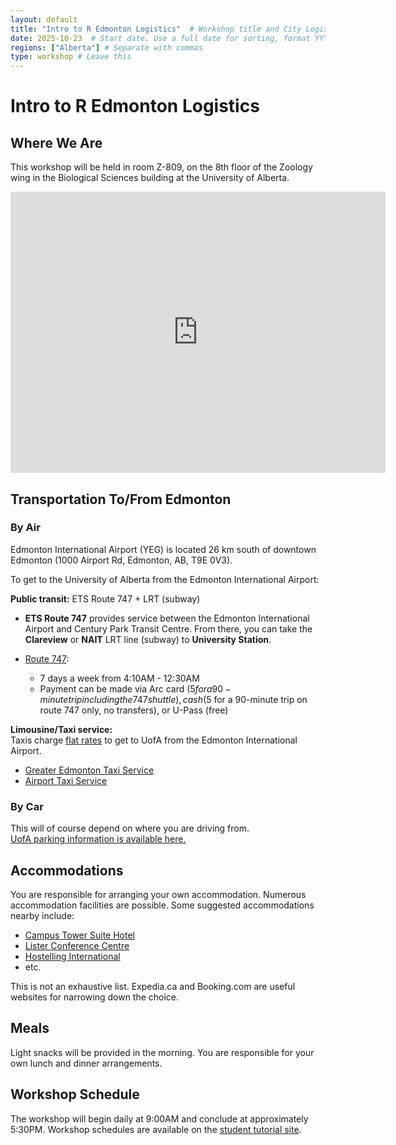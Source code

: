 ```yaml
---
layout: default
title: "Intro to R Edmonton Logistics"  # Workshop title and City Logistics (e.g. Intro to R Montréal Logistics)
date: 2025-10-23  # Start date. Use a full date for sorting, format YYYY-MM-DD (e.g. 2025-09-15)
regions: ["Alberta"] # Separate with commas
type: workshop # Leave this
---
```


# Intro to R Edmonton Logistics

## Where We Are

This workshop will be held in room Z-809, on the 8th floor of the Zoology wing in the Biological Sciences building at the University of Alberta.

<iframe src="https://www.google.com/maps/embed?pb=!1m18!1m12!1m3!1d2507.4896619654673!2d-113.52857222310884!3d53.528917472342826!2m3!1f0!2f0!3f0!3m2!1i1024!2i768!4f13.1!3m3!1m2!1s0x53a023e7c0b95acf%3A0x6388ba3a62027e82!2sBiological%20Sciences%20Centre!5e1!3m2!1sen!2sca!4v1760553369171!5m2!1sen!2sca" width="600" height="450" style="border:0;" allowfullscreen="" loading="lazy" referrerpolicy="no-referrer-when-downgrade"></iframe>

## Transportation To/From Edmonton

### By Air  
Edmonton International Airport (YEG) is located 26 km south of downtown Edmonton (1000 Airport Rd, Edmonton, AB, T9E 0V3).  

To get to the University of Alberta from the Edmonton International Airport:  

**Public transit:** ETS Route 747 + LRT (subway)  
- **ETS Route 747** provides service between the Edmonton International Airport and Century Park Transit Centre. From there, you can take the **Clareview** or **NAIT** LRT line (subway) to **University Station**.

- [Route 747](https://www.edmonton.ca/ets/edmonton-international-airport):
  - 7 days a week from 4:10AM - 12:30AM
  - Payment can be made via Arc card ($5 for a 90-minute trip including the 747 shuttle), cash ($5 for a 90-minute trip on route 747 only, no transfers), or U-Pass (free)  

**Limousine/Taxi service:**   
Taxis charge [flat rates](https://www.edmonton.ca/sites/default/files/public-files/EdmontonInternationalAirport-Taxi-FareMap.pdf) to get to UofA from the Edmonton International Airport.  
- [Greater Edmonton Taxi Service](https://edmtaxi.com/)  
- [Airport Taxi Service](https://www.airporttaxiservice.ca/)  


### By Car
This will of course depend on where you are driving from.  
[UofA parking information is available here.](https://www.ualberta.ca/en/parking-services/index.html)

## Accommodations

You are responsible for arranging your own accommodation. Numerous accommodation facilities are possible. Some suggested accommodations nearby include:

* [Campus Tower Suite Hotel](https://www.campustower.com/)
* [Lister Conference Centre](https://www.ualberta.ca/en/conference-services/accommodation/guest-rooms.html)
* [Hostelling International](https://hihostels.ca/en/destinations/hi-edmonton)
* etc.
  
This is not an exhaustive list. Expedia.ca and Booking.com are useful websites for narrowing down the choice.

## Meals
Light snacks will be provided in the morning. You are responsible for your own lunch and dinner arrangements. 

## Workshop Schedule

The workshop will begin daily at 9:00AM and conclude at approximately 5:30PM. Workshop schedules are available on the [student tutorial site](https://bioinformaticsdotca.github.io/INR_Ed-2510/).
